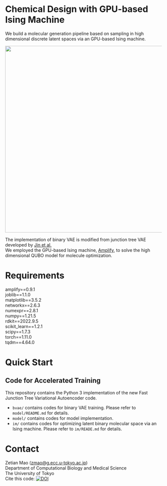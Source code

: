 # Chemical Design with GPU-based Ising Machine

We build a molecular generation pipeline based on sampling in high dimensional discrete latent spaces via an GPU-based Ising machine.

<img src="https://github.com/tsudalab/bVAE-IM/blob/main/overview.png" width="600">

The implementation of binary VAE is modified from junction tree VAE developed by [Jin et al.](https://github.com/wengong-jin/icml18-jtnn)  
We employed the GPU-based Ising machine, [Amplify](https://amplify.fixstars.com/en/), to solve the high dimensional QUBO model for molecule optimization.

# Requirements
amplify==0.9.1  
joblib==1.1.0  
matplotlib==3.5.2  
networkx==2.6.3  
numexpr==2.8.1  
numpy==1.21.5  
rdkit==2022.9.5  
scikit_learn==1.2.1  
scipy==1.7.3  
torch==1.11.0  
tqdm==4.64.0

# Quick Start

## Code for Accelerated Training
This repository contains the Python 3 implementation of the new Fast Junction Tree Variational Autoencoder code.

* `bvae/` contains codes for binary VAE training. Please refer to `model/README.md` for details.
* `model/` contains codes for model implementation.
* `im/` contains codes for optimizing latent binary molecular space via an Ising machine. Please refer to `im/READE.md` for details.

# Contact
Zetian Mao (zmao@g.ecc.u-tokyo.ac.jp)\
Department of Computational Biology and Medical Science\
The University of Tokyo\
Cite this code: [![DOI](https://zenodo.org/badge/608057945.svg)](https://zenodo.org/badge/latestdoi/608057945)
